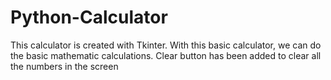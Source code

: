 # Python-Calculator

This calculator is created with Tkinter. With this basic calculator, we can do the basic mathematic calculations. Clear button has been added to clear all the numbers in the screen 
